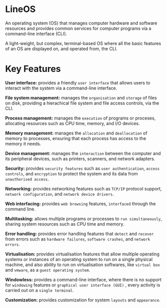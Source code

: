 # LineOS

An operating system (OS) that manages computer hardware and software resources and provides common services for computer programs via a command-line interface (CLI).

A light-weight, but complex, terminal-based OS where all the basic features of an OS are displayed on, and operated from, the CLI.

# Key Features

**User interface:** provides a friendly `user interface` that allows users to interact with the system via a command-line interface.

**File system management:** manages the `organisation` and `storage` of files on disk, providing a hierachical file system and file access controls, via the CLI.

**Process management:** manages the `execution` of programs or proceses, allocating resources such as CPU time, memory, and I/O devices.

**Memory management:** manages the `allocation` and `deallocation` of memory to processes, ensuring that each process has access to the memory it needs.

**Device management:** manages the `interaction` between the computer and its peripheral devices, such as printers, scanners, and network adapters.

**Security:** provides `security features` such as `user authentication`, `access controls`, and `encryption` to protect the system and its data from `unauthorised access`.

**Networking:** provides networking features such as `TCP/IP` protocol support, `network configuration`, and `network device drivers`.

**Web interfacing:** provides `web browsing` features, `interfaced` through the command line.

**Multitasking:** allows multiple programs or processes to `run simultaneously`, sharing system resources such as CPU time and memory.

**Error handling:** provides error handling features that `detect` and `recover` from errors such as `hardware failures`, `software crashes`, and `network errors`.

**Virtualisation:** provides virtualisation features that allow multiple operating systems or instances of an operating system to run on a single physical machine, and also ability to run on virtualisation softwares, like `virtual box` and `vmware`, as a `guest operating system`.

**Windowless:** provides a command-line interface, where there is no support for `windowing` features or `graphical user interface (GUI)` , every activity is carried out on a `single terminal`.

**Customization:** provides customization for system `layouts` and `appearance`.
